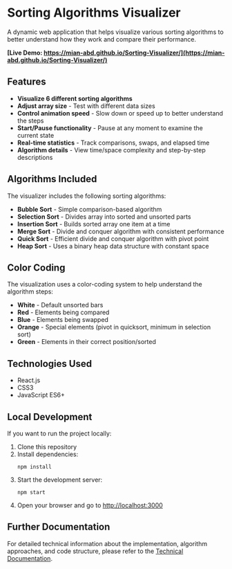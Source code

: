 # Sorting Algorithms Visualizer

A dynamic web application that helps visualize various sorting algorithms to better understand how they work and compare their performance.

**[Live Demo: https://mian-abd.github.io/Sorting-Visualizer/](https://mian-abd.github.io/Sorting-Visualizer/)**

## Features

- **Visualize 6 different sorting algorithms**
- **Adjust array size** - Test with different data sizes
- **Control animation speed** - Slow down or speed up to better understand the steps
- **Start/Pause functionality** - Pause at any moment to examine the current state
- **Real-time statistics** - Track comparisons, swaps, and elapsed time
- **Algorithm details** - View time/space complexity and step-by-step descriptions

## Algorithms Included

The visualizer includes the following sorting algorithms:

- **Bubble Sort** - Simple comparison-based algorithm
- **Selection Sort** - Divides array into sorted and unsorted parts
- **Insertion Sort** - Builds sorted array one item at a time
- **Merge Sort** - Divide and conquer algorithm with consistent performance
- **Quick Sort** - Efficient divide and conquer algorithm with pivot point
- **Heap Sort** - Uses a binary heap data structure with constant space

## Color Coding

The visualization uses a color-coding system to help understand the algorithm steps:

- **White** - Default unsorted bars
- **Red** - Elements being compared
- **Blue** - Elements being swapped
- **Orange** - Special elements (pivot in quicksort, minimum in selection sort)
- **Green** - Elements in their correct position/sorted

## Technologies Used

- React.js
- CSS3
- JavaScript ES6+

## Local Development

If you want to run the project locally:

1. Clone this repository
2. Install dependencies:
   ```
   npm install
   ```
3. Start the development server:
   ```
   npm start
   ```
4. Open your browser and go to [http://localhost:3000](http://localhost:3000)

## Further Documentation

For detailed technical information about the implementation, algorithm approaches, and code structure, please refer to the [Technical Documentation](./src/README.md). 
